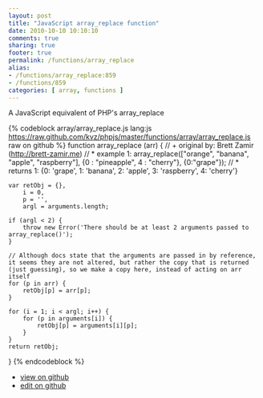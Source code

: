 ```yaml
---
layout: post
title: "JavaScript array_replace function"
date: 2010-10-10 10:10:10
comments: true
sharing: true
footer: true
permalink: /functions/array_replace
alias:
- /functions/array_replace:859
- /functions/859
categories: [ array, functions ]
---
```

A JavaScript equivalent of PHP's array_replace
<!-- more -->
{% codeblock array/array_replace.js lang:js https://raw.github.com/kvz/phpjs/master/functions/array/array_replace.js raw on github %}
function array_replace (arr) {
    // +   original by: Brett Zamir (http://brett-zamir.me)
    // *     example 1: array_replace(["orange", "banana", "apple", "raspberry"], {0 : "pineapple", 4 : "cherry"}, {0:"grape"});
    // *     returns 1: {0: 'grape', 1: 'banana', 2: 'apple', 3: 'raspberry', 4: 'cherry'}
    
    var retObj = {},
        i = 0,
        p = '',
        argl = arguments.length;
    
    if (argl < 2) {
        throw new Error('There should be at least 2 arguments passed to array_replace()');
    }

    // Although docs state that the arguments are passed in by reference, it seems they are not altered, but rather the copy that is returned (just guessing), so we make a copy here, instead of acting on arr itself
    for (p in arr) {
        retObj[p] = arr[p];
    }

    for (i = 1; i < argl; i++) {
        for (p in arguments[i]) {
            retObj[p] = arguments[i][p];
        }
    }
    return retObj;
}
{% endcodeblock %}
<ul>
 <li><a href="https://github.com/kvz/phpjs/blob/master/functions/array/array_replace.js">view on github</a></li>
 <li><a href="https://github.com/kvz/phpjs/edit/master/functions/array/array_replace.js">edit on github</a></li>
</ul>
